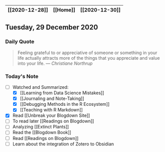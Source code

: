 | [[2020-12-28]] | [[Home]] | [[2020-12-30]] |
| :------------: | :------: | :------------: |

## Tuesday, 29 December 2020

### Daily Quote
> Feeling grateful to or appreciative of someone or something in your life actually attracts more of the things that you appreciate and value into your life.
> &mdash; <cite>Christiane Northrup</cite>

### Today's Note

 - [ ] Watched and Summarized:
	 - [x] [[Learning from Data Science Mistakes]]
	 - [x] [[Journaling and Note-Taking]]
	 - [x] [[Debugging Methods in the R Ecosystem]]
	 - [x] [[Teaching with R Markdown]]
- [x] Read [[Unbreak your Blogdown Site]]
- [ ]  To read later [[Readings on Blogdown]]
- [ ] Analyzing [[Extinct Plants]]
- [ ] Read the [[Blogdown Book]]
- [ ] Read [[Readings on Blogdown]]
- [ ] Learn about the integration of Zotero to Obsidian